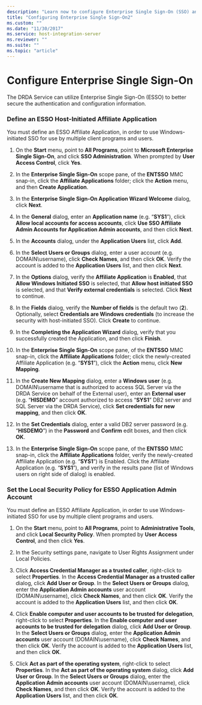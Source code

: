 ```yaml
---
description: "Learn now to configure Enterprise Single Sign-On (SSO) and define an ESSO Host-Initiated affiliate application."
title: "Configuring Enterprise Single Sign-On2"
ms.custom: ""
ms.date: "11/30/2017"
ms.service: host-integration-server
ms.reviewer: ""
ms.suite: ""
ms.topic: "article"
---
```

# Configure Enterprise Single Sign-On

The DRDA Service can utilize Enterprise Single Sign-On (ESSO) to better secure the authentication and configuration information.  
  
### Define an ESSO Host-Initiated Affiliate Application
  
You must define an ESSO Affiliate Application, in order to use Windows-initiated SSO for use by multiple client programs and users.  
  
1.  On the **Start** menu, point to **All Programs**, point to **Microsoft Enterprise Single Sign-On**, and click **SSO Administration**. When prompted by **User Access Control**, click **Yes**.  
  
2.  In the **Enterprise Single Sign-On** scope pane, of the **ENTSSO** MMC snap-in, click the **Affiliate Applications** folder; click the **Action** menu, and then **Create Application**.  
  
3.  In the **Enterprise Single Sign-On Application Wizard Welcome** dialog, click **Next**.  
  
4.  In the **General** dialog, enter an **Application name** (e.g. “**SYS1**”), click **Allow local accounts for access accounts**, click **Use SSO Affiliate Admin Accounts for Application Admin accounts**, and then click **Next**.  
  
5.  In the **Accounts** dialog, under the **Application Users** list, click **Add**.  
  
6.  In the **Select Users or Groups** dialog, enter a user account (e.g. DOMAIN\username), click **Check Names**, and then click **OK**. Verify the account is added to the **Application Users** list, and then click **Next**.  
  
7.  In the **Options** dialog, verify the **Affiliate Application** is **Enabled**, that **Allow Windows Initiated SSO** is selected, that **Allow host initiated SSO** is selected, and that **Verify external credentials** is selected. Click **Next** to continue.  
  
8.  In the **Fields** dialog, verify the **Number of fields** is the default two (**2**). Optionally, select **Credentials are Windows credentials** (to increase the security with host-initiated SSO). Click **Create** to continue.  
  
9. In the **Completing the Application Wizard** dialog, verify that you successfully created the Application, and then click **Finish**.  
  
10. In the **Enterprise Single Sign-On** scope pane, of the **ENTSSO** MMC snap-in, click the **Affiliate Applications** folder; click the newly-created Affiliate Application (e.g. “**SYS1**”), click the **Action** menu, click **New Mapping**.  
  
11. In the **Create New Mapping** dialog, enter a **Windows user** (e.g. DOMAIN\username that is authorized to access SQL Server via the DRDA Service on behalf of the External user), enter an **External user** (e.g. “**HISDEMO**” account authorized to access “**SYS1**” DB2 server and SQL Server via the DRDA Service), click **Set credentials for new mapping**, and then click **OK**.  
  
12. In the **Set Credentials** dialog, enter a valid DB2 server password (e.g. “**HISDEMO**”) in the **Password** and **Confirm** edit boxes, and then click **OK**.  
  
13. In the **Enterprise Single Sign-On** scope pane, of the **ENTSSO** MMC snap-in, click the **Affiliate Applications** folder, verify the newly-created Affiliate Application (e.g. “**SYS1**”) is Enabled. Click the Affiliate Application (e.g. “**SYS1**”), and verify in the results pane (list of Windows users on right side of dialog) is enabled.  
  
### Set the Local Security Policy for ESSO Application Admin Account  
 You must define an ESSO Affiliate Application, in order to use Windows-initiated SSO for use by multiple client programs and users.  
  
1.  On the **Start** menu, point to **All Programs**, point to **Administrative Tools**, and click **Local Security Policy**. When prompted by **User Access Control**, and then click **Yes**.  
  
2.  In the Security settings pane, navigate to User Rights Assignment under Local Policies.  
  
3.  Click **Access Credential Manager as a trusted caller**, right-click to select **Properties**. In the **Access Credential Manager as a trusted caller** dialog, click **Add User or Group**. In the **Select Users or Groups** dialog, enter the **Application Admin accounts** user account (DOMAIN\username), click **Check Names**, and then click **OK**. Verify the account is added to the **Application Users** list, and then click **OK**.  
  
4.  Click **Enable computer and user accounts to be trusted for delegation**, right-click to select **Properties**. In the **Enable computer and user accounts to be trusted for delegation** dialog, click **Add User or Group**. In the **Select Users or Groups** dialog, enter the **Application Admin accounts** user account (DOMAIN\username), click **Check Names**, and then click **OK**. Verify the account is added to the **Application Users** list, and then click **OK**.  
  
5.  Click **Act as part of the operating system**, right-click to select **Properties**. In the **Act as part of the operating system** dialog, click **Add User or Group**. In the **Select Users or Groups** dialog, enter the **Application Admin accounts** user account (DOMAIN\username), click **Check Names**, and then click **OK**. Verify the account is added to the **Application Users** list, and then click **OK**.
